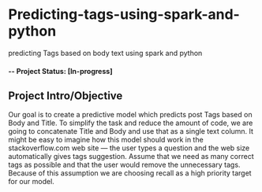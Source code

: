 # Predicting-tags-using-spark-and-python
predicting Tags based on body text using spark and python

#### -- Project Status: [In-progress]

## Project Intro/Objective
Our goal is to create a predictive model which predicts post Tags based on Body and Title. To simplify the task and reduce the amount of code, we are going to concatenate Title and Body and use that as a single text column.
It might be easy to imagine how this model should work in the stackoverflow.com web site — the user types a question and the web size automatically gives tags suggestion.
Assume that we need as many correct tags as possible and that the user would remove the unnecessary tags. Because of this assumption we are choosing recall as a high priority target for our model.
